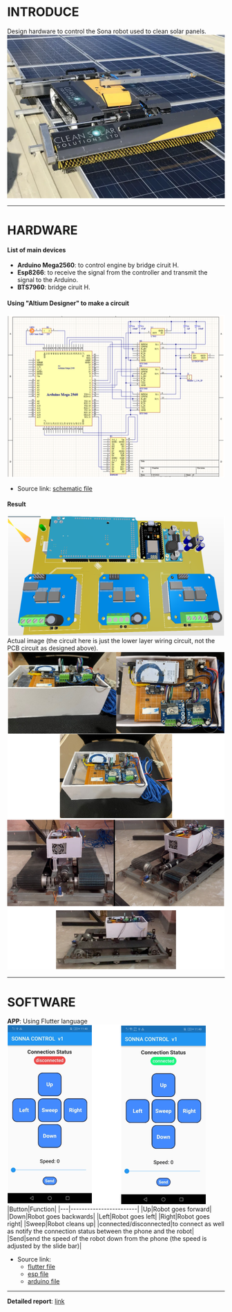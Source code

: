 # INTRODUCE
Design hardware to control the Sona robot used to clean solar panels.
![example1](Images/img1.jpg)
***
# HARDWARE 
#### List of main devices
- **Arduino Mega2560**: to control engine by bridge ciruit H.
- **Esp8266**: to receive the signal from the controller and transmit the signal to the Arduino.
- **BTS7960**: bridge ciruit H.
#### Using "Altium Designer" to make a circuit
![example1](Images/pic1.png)
- Source link: [schematic file][1]

#### Result    
![example1](Images/pic2.png)
Actual image (the circuit here is just the lower layer wiring circuit, not the PCB circuit as designed above).
![example1](Images/pic3.png)
![example1](Images/pic4.png)
***
# SOFTWARE 
**APP**: Using Flutter language
![example1](Images/pic5.png)
|Button|Function|
|---|------------------------|
|Up|Robot goes forward|
|Down|Robot goes backwards|
|Left|Robot goes left|
|Right|Robot goes right|
|Sweep|Robot cleans up|
|connected/disconnected|to connect as well as notify the connection status between the phone and the robot|
|Send|send the speed of the robot down from the phone (the speed is adjusted by the slide bar)|
- Source link: 
  - [flutter file][2]
  - [esp file][3]
  - [arduino file][4]
***
**Detailed report**: [link][5]

[1]: <https://github.com/lhkhanh080720/Sona_Robot/tree/main/Schematic>
[2]: <https://github.com/lhkhanh080720/Sona_Robot/tree/main/Code%20V1/Code/(Main)%20Code/Flutter/flutter_application_1>
[3]: <https://github.com/lhkhanh080720/Sona_Robot/blob/main/Code%20V1/Code/(Main)%20Code/esp8266/esp8266.ino>
[4]: <https://github.com/lhkhanh080720/Sona_Robot/blob/main/Code%20V1/Code/(Main)%20Code/sona/sona.ino>
[5]: <https://github.com/lhkhanh080720/Sona_Robot/blob/main/Report/SONA%20ROBOT%20v1%20Document.docx>

